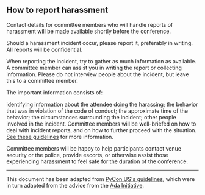 ## How to report harassment
Contact details for committee members who will handle reports of harassment will be made available shortly before the conference.

Should a harassment incident occur, please report it, preferably in writing. All reports will be confidential.

When reporting the incident, try to gather as much information as available. A committee member can assist you in writing the report or collecting information. Please do not interview people about the incident, but leave this to a committee member.

The important information consists of:

identifying information about the attendee doing the harassing;
the behavior that was in violation of the code of conduct;
the approximate time of the behavior;
the circumstances surrounding the incident;
other people involved in the incident.
Committee members will be well-briefed on how to deal with incident reports, and on how to further proceed with the situation. [See these guidelines]() for more information.

Committee members will be happy to help participants contact venue security or the police, provide escorts, or otherwise assist those experiencing harassment to feel safe for the duration of the conference.

---
This document has been adapted from [PyCon US's guidelines](), which were in turn adapted from the advice from the [Ada Initiative]().
